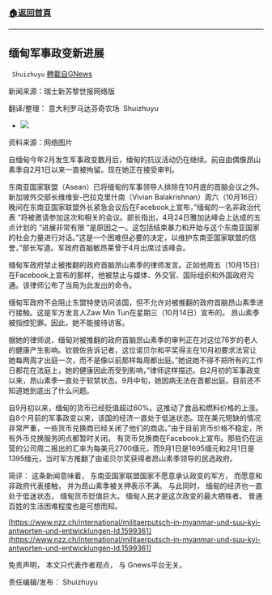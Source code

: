 ###  [:house:返回首頁](https://github.com/ourhimalayas/txt)
---


## 缅甸军事政变新进展
` Shuizhuyu` [轉載自GNews](https://gnews.org/zh-hans/1598524/)

新闻来源：瑞士新苏黎世报网络版

翻译/整理： 意大利罗马达芬奇农场  Shuizhuyu

- ![](https://assets.gnews.org/wp-content/uploads/2021/10/sergio-capuzzimati-ihry1T_uMpI-unsplash-scaled.jpg)


资料来源：网络图片

自缅甸今年2月发生军事政变数月后，缅甸的抗议活动仍在继续。前自由偶像昂山素季自2月1日以来一直被拘留。现在她正在接受审判。

东南亚国家联盟（Asean）已将缅甸的军事领导人排除在10月底的首脑会议之外。新加坡外交部长维维安-巴拉克里什南（Vivian Balakrishnan）周六（10月16日）晚间在东南亚国家联盟外长紧急会议后在Facebook上宣布，”缅甸的一名非政治代表 “将被邀请参加这次和相关的会议。部长指出，4月24日雅加达峰会上达成的五点计划的 “进展非常有限 “是原因之一。这包括结束暴力和开始与这个东南亚国家的社会力量进行对话。”这是一个困难但必要的决定，以维护东南亚国家联盟的信誉，”部长写道。军政府首脑敏昂莱曾于4月出席过该峰会。

缅甸军政府禁止被推翻的政府首脑昂山素季的律师发言。正如他周五（10月15日）在Facebook上宣布的那样，他被禁止与媒体、外交官、国际组织和外国政府沟通。该律师公布了当局为此发出的命令。

缅甸军政府不会阻止东盟特使访问该国，但不允许对被推翻的政府首脑昂山素季进行接触。这是军方发言人Zaw Min Tun在星期三（10月14日）宣布的。 昂山素季被指控犯罪。因此，她不能接待访客。

据她的律师说，缅甸对被推翻的政府首脑昂山素季的审判正在对这位76岁的老人的健康产生影响。钦貌佐告诉记者，这位诺贝尔和平奖得主在10月初要求法官让她每两周才出庭一次，而不是像以前那样每周都出庭。”她说她不得不把所有的工作日都花在法庭上，她的健康因此而受到影响，”律师这样描述。自2月初的军事政变以来，昂山素季一直处于软禁状态。9月中旬，她因病无法在首都出庭。目前还不知道她到底出了什么问题。

自9月初以来，缅甸的货币已经贬值超过60%。这推动了食品和燃料价格的上涨。自8个月前的军事政变以来，该国的经济一直处于低迷状态。现在美元短缺的情况非常严重，一些货币兑换商已经关闭了他们的商店。”由于目前货币价格不稳定，所有外币兑换服务网点都暂时关闭。 有货币兑换商在Facebook上宣布。那些仍在运营的公司周二报出的汇率为每美元2700缅元，而9月1日是1695缅元和2月1日是1395缅元，当时军方推翻了由诺贝尔奖获得者昂山素季领导的民选政府。

简评： 这条新闻意味着， 东南亚国家联盟国家不愿意承认政变的军方， 而愿意和非政府代表接触， 并为昂山素季被关押表示不满。 与此同时， 缅甸的经济也一直处于低迷状态， 缅甸货币贬值巨大。 缅甸人民才是这次政变的最大牺牲者。 普通百姓的生活困难程度也是可想而知。

[https://www.nzz.ch/international/militaerputsch-in-myanmar-und-suu-kyi-antworten-und-entwicklungen-ld.1599361](https://www.nzz.ch/international/militaerputsch-in-myanmar-und-suu-kyi-antworten-und-entwicklungen-ld.1599361)

免责声明， 本文只代表作者观点， 与 Gnews平台无关。

责任编辑/发布： Shuizhuyu

